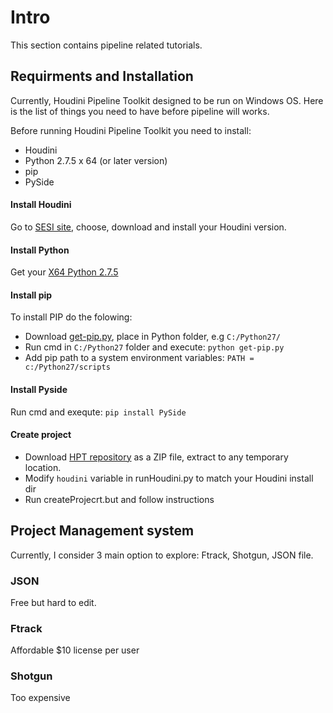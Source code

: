 # Intro
This section contains pipeline related tutorials.

## Requirments and Installation
Currently, Houdini Pipeline Toolkit designed to be run on Windows OS. Here is the list of things you need to have before pipeline will works.

Before running Houdini Pipeline Toolkit you need to install:
- Houdini  
- Python 2.7.5 x 64 (or later version) 
- pip  
- PySide

#### Install Houdini
Go to [SESI site](https://www.sidefx.com/products/compare/), choose, download and install your Houdini version.

#### Install Python
Get your [X64 Python 2.7.5](https://www.python.org/downloads/release/python-275/)

#### Install pip
To install PIP do the folowing:
* Download [get-pip.py](https://bootstrap.pypa.io/get-pip.py), place in Python folder, e.g `C:/Python27/` 
* Run cmd in `C:/Python27` folder and execute: `python get-pip.py`  
* Add pip path to a system environment variables: `PATH = c:/Python27/scripts`  

#### Install Pyside
Run cmd and exequte: `pip install PySide`

#### Create project
* Download [HPT repository](https://github.com/kiryha/Houdini) as a ZIP file, extract to any temporary location.
* Modify `houdini` variable in runHoudini.py to match your Houdini install dir
* Run createProjecrt.but and follow instructions

## Project Management system
Currently, I consider 3 main option to explore: Ftrack, Shotgun, JSON file.

### JSON
Free but hard to edit.

### Ftrack
Affordable $10 license per user

### Shotgun
Too expensive